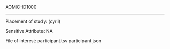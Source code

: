 AOMIC-ID1000
____________________________________________

Placement of study: (cyril)

Sensitive Attribute: NA

File of interest: participant.tsv participant.json 

